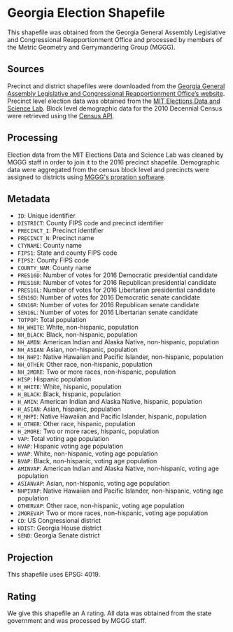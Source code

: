 # Georgia Election Shapefile
This shapefile was obtained from the Georgia General Assembly Legislative and Congressional Reapportionment Office and processed by members of the Metric Geometry and Gerrymandering Group (MGGG). 

## Sources
Precinct and district shapefiles were downloaded from the [Georgia General Assembly Legislative and Congressional Reapportionment Office’s website](http://www.legis.ga.gov/Joint/reapportionment/en-US/default.aspx). Precinct level election data was obtained from the [MIT Elections Data and Science Lab](https://electionlab.mit.edu). Block level demographic data for the 2010 Decennial Census were retrieved using the [Census API](https://api.census.gov/data/2010/dec/sf1). 

## Processing
Election data from the MIT Elections Data and Science Lab was cleaned by MGGG staff in order to join it to the 2016 precinct shapefile. Demographic data were aggregated from the census block level and precincts were assigned to districts using [MGGG's proration software](https://github.com/mggg/maup).

## Metadata
* `ID`: Unique identifier
* `DISTRICT`: County FIPS code and precinct identifier
* `PRECINCT_I`: Precinct identifier
* `PRECINCT_N`: Precinct name
* `CTYNAME`: County name
* `FIPS1`: State and county FIPS code
* `FIPS2`: County FIPS code
* `COUNTY_NAM`: County name
* `PRES16D`: Number of votes for 2016 Democratic presidential candidate
* `PRES16R`: Number of votes for 2016 Republican presidential candidate
* `PRES16L`: Number of votes for 2016 Libertarian presidential candidate
* `SEN16D`: Number of votes for 2016 Democratic senate candidate
* `SEN16R`: Number of votes for 2016 Republican senate candidate
* `SEN16L`: Number of votes for 2016 Libertarian senate candidate
* `TOTPOP`: Total population 
* `NH_WHITE`: White, non-hispanic, population
* `NH_BLACK`: Black, non-hispanic, population
* `NH_AMIN`: American Indian and Alaska Native, non-hispanic, population
* `NH_ASIAN`: Asian, non-hispanic, population
* `NH_NHPI`: Native Hawaiian and Pacific Islander, non-hispanic, population
* `NH_OTHER`: Other race, non-hispanic, population
* `NH_2MORE`: Two or more races, non-hispanic, population
* `HISP`: Hispanic population
* `H_WHITE`: White, hispanic, population
* `H_BLACK`: Black, hispanic, population
* `H_AMIN`: American Indian and Alaska Native, hispanic, population
* `H_ASIAN`: Asian, hispanic, population
* `H_NHPI`: Native Hawaiian and Pacific Islander, hispanic, population
* `H_OTHER`: Other race, hispanic, population
* `H_2MORE`: Two or more races, hispanic, population
* `VAP`: Total voting age population
* `HVAP`: Hispanic voting age population
* `WVAP`: White, non-hispanic, voting age population
* `BVAP`: Black, non-hispanic, voting age population
* `AMINVAP`: American Indian and Alaska Native, non-hispanic, voting age population
* `ASIANVAP`: Asian, non-hispanic, voting age population
* `NHPIVAP`: Native Hawaiian and Pacific Islander, non-hispanic, voting age population
* `OTHERVAP`: Other race, non-hispanic, voting age population
* `2MOREVAP`: Two or more races, non-hispanic, voting age population
* `CD`: US Congressional district
* `HDIST`: Georgia House district
* `SEND`: Georgia Senate district

## Projection
This shapefile uses EPSG: 4019.

## Rating
We give this shapefile an A rating. All data was obtained from the state government and was processed by MGGG staff.
